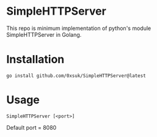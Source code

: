 # SimpleHTTPServer
This repo is minimum implementation of python's module SimpleHTTPServer in Golang.  
  
# Installation
  ```
  go install github.com/0xsuk/SimpleHTTPServer@latest
  ```
  
# Usage

  ```
  SimpleHTTPServer [<port>]
  ```  
  Default port = 8080
